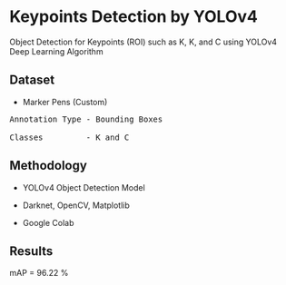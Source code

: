 # Keypoints Detection by YOLOv4

Object Detection for Keypoints (ROI) such as K, K, and C using YOLOv4 Deep Learning Algorithm

## Dataset

- Marker Pens (Custom)
<pre>
Annotation Type - Bounding Boxes

Classes         - K and C
</pre>

## Methodology

- YOLOv4 Object Detection Model

- Darknet, OpenCV, Matplotlib

- Google Colab

## Results

mAP = 96.22 %

